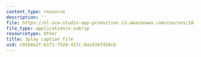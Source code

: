 ```yaml
---
content_type: resource
description: ''
file: https://ol-ocw-studio-app-production.s3.amazonaws.com/courses/18-404j-theory-of-computation-fall-2020/c91b0a2fb1f17528417c6ac616fd28cb_Vp_AzDGQyrA.srt
file_type: application/x-subrip
resourcetype: Other
title: 3play caption file
uid: c91b0a2f-b1f1-7528-417c-6ac616fd28cb
---
```

